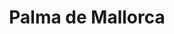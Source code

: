 ---
slug: Palma de Mallorca
title: Palma de Mallorca
authors: Noka
tags: [travel, Palma de Mallorca, backpacking, in-budget]
---